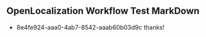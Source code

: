 ## OpenLocalization Workflow Test MarkDown
* 8e4fe924-aaa0-4ab7-8542-aaab60b03d9c thanks!

<!--HONumber=Jul16_HO5-->


